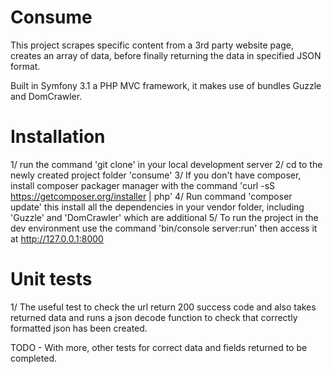 Consume
=======

This project scrapes specific content from a 3rd party website page, creates an array of data, before finally returning the data in specified JSON format. 

Built in Symfony 3.1 a PHP MVC framework, it makes use of bundles Guzzle and DomCrawler. 

Installation 
=========

1/ run the command 'git clone' in your local development server 
2/ cd to the newly created project folder 'consume'
3/ If you don't have composer, install composer packager manager with the command 'curl -sS https://getcomposer.org/installer | php'
4/ Run command 'composer update' this install all the dependencies in your vendor folder, including 'Guzzle' and 'DomCrawler' which are additional
5/ To run the  project in the dev environment use the command 'bin/console server:run' then access it at http://127.0.0.1:8000 

Unit tests 
================ 
1/ The useful test to check the url return 200 success code and also takes returned data and runs a json decode function to check that correctly formatted json has been 
created.  
 
TODO - With more, other tests for correct data and fields returned to be completed. 
